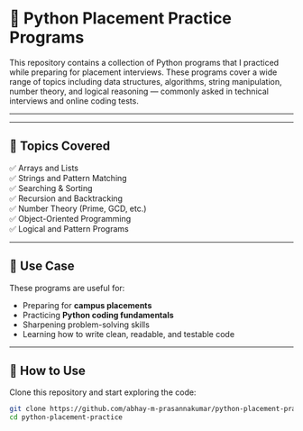 # 🐍 Python Placement Practice Programs

This repository contains a collection of Python programs that I practiced while preparing for placement interviews. These programs cover a wide range of topics including data structures, algorithms, string manipulation, number theory, and logical reasoning — commonly asked in technical interviews and online coding tests.

---

---

## 🧠 Topics Covered

✅ Arrays and Lists  
✅ Strings and Pattern Matching  
✅ Searching & Sorting  
✅ Recursion and Backtracking  
✅ Number Theory (Prime, GCD, etc.)  
✅ Object-Oriented Programming  
✅ Logical and Pattern Programs  

---

## 💼 Use Case

These programs are useful for:
- Preparing for **campus placements**
- Practicing **Python coding fundamentals**
- Sharpening problem-solving skills
- Learning how to write clean, readable, and testable code

---

## 🚀 How to Use

Clone this repository and start exploring the code:

```bash
git clone https://github.com/abhay-m-prasannakumar/python-placement-practice.git
cd python-placement-practice
